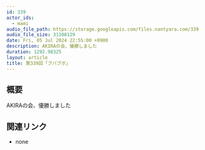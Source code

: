 ```yaml
---
id: 339
actor_ids:
  - mami
audio_file_path: https://storage.googleapis.com/files.nantyara.com/339.mp3
audio_file_size: 31108129
date: Fri, 05 Jul 2024 22:55:00 +0900
description: AKIRAの会、優勝しました
duration: 1292.98325
layout: article
title: 第339回「ブバブボ」
---
```

## 概要

AKIRAの会、優勝しました

## 関連リンク

* none

